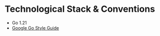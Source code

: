 # Technological Stack & Conventions
* Go 1.21
* [Google Go Style Guide](https://google.github.io/styleguide/go/guide)